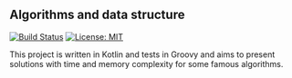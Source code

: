 Algorithms and data structure
-----------------------------
[![Build Status](https://github.com/DanielMichalski/spring-web-rss-channels/workflows/Java%20CI%20with%20Maven/badge.svg?branch=master)](https://github.com/DanielMichalski/spring-web-rss-channels/actions?query=workflow%3A%22Java+CI+with+Maven%22)
[![License: MIT](https://img.shields.io/badge/License-MIT-yellow.svg)](https://github.com/DanielMichalski/algorithms-and-data-structures/blob/master/LICENSE)

This project is written in Kotlin and tests in Groovy and aims to present solutions with time and memory complexity for some famous algorithms.
